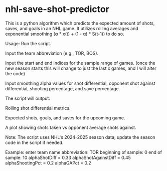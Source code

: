 # nhl-save-shot-predictor

This is a python algorithm which predicts the expected amount of shots, saves, and goals in an NHL game. It utilizes rolling averages and exponential smoothing (α * x(t) + (1 - α) * S(t-1)) to do so. 

Usage:
Run the script.

Input the team abbreviation (e.g., TOR, BOS).

Input the start and end indices for the sample range of games. (once the new season starts this will change to just the last x games, and I will alter the code)

Input smoothing alpha values for shot differential, opponent shot against differential, shooting percentage, and save percentage.

The script will output:

Rolling shot differential metrics.

Expected shots, goals, and saves for the upcoming game.

A plot showing shots taken vs opponent average shots against.

Note:
The script uses NHL's 2024-2025 season data; update the season code in the script if needed.

Example:
enter team name abbreviation: TOR
beginning of sample: 0
end of sample: 10
alphaShotDiff = 0.33
alphaShotAgainstDiff = 0.45
alphaShootingPct = 0.2
alphaGAPct = 0.2

